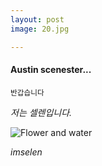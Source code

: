 ```yaml
---
layout: post
image: 20.jpg

---
```






#### Austin scenester...
<small> 반갑습니다 </small>

*저는 셀렌입니다.*



![Flower and water]({{site.baseurl}}/images/pages/13.jpg)


*imselen*




